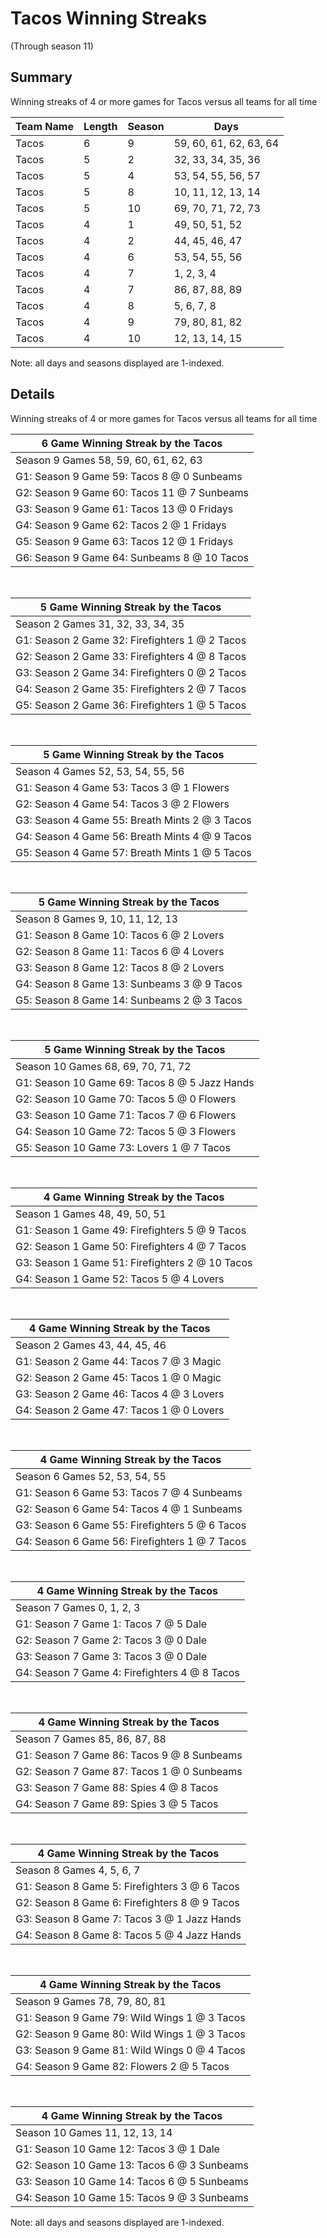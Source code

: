 # Tacos Winning Streaks
(Through season 11)
## Summary



Winning streaks of 4 or more games for Tacos versus all teams for all time



| Team Name | Length | Season | Days |
| ----- | ----- | ----- | ----- |
| Tacos                          | 6          | 9          | 59, 60, 61, 62, 63, 64 |
| Tacos                          | 5          | 2          | 32, 33, 34, 35, 36 |
| Tacos                          | 5          | 4          | 53, 54, 55, 56, 57 |
| Tacos                          | 5          | 8          | 10, 11, 12, 13, 14 |
| Tacos                          | 5          | 10         | 69, 70, 71, 72, 73 |
| Tacos                          | 4          | 1          | 49, 50, 51, 52 |
| Tacos                          | 4          | 2          | 44, 45, 46, 47 |
| Tacos                          | 4          | 6          | 53, 54, 55, 56 |
| Tacos                          | 4          | 7          | 1, 2, 3, 4 |
| Tacos                          | 4          | 7          | 86, 87, 88, 89 |
| Tacos                          | 4          | 8          | 5, 6, 7, 8 |
| Tacos                          | 4          | 9          | 79, 80, 81, 82 |
| Tacos                          | 4          | 10         | 12, 13, 14, 15 |




Note: all days and seasons displayed are 1-indexed.

## Details


Winning streaks of 4 or more games for Tacos versus all teams for all time

| 6 Game Winning Streak by the Tacos |
| ----- |
| Season 9 Games 58, 59, 60, 61, 62, 63 |
| G1: Season 9 Game 59: Tacos 8  @  0 Sunbeams |
| G2: Season 9 Game 60: Tacos 11 @  7 Sunbeams |
| G3: Season 9 Game 61: Tacos 13 @  0 Fridays |
| G4: Season 9 Game 62: Tacos 2  @  1 Fridays |
| G5: Season 9 Game 63: Tacos 12 @  1 Fridays |
| G6: Season 9 Game 64: Sunbeams 8  @ 10 Tacos |

<br />

| 5 Game Winning Streak by the Tacos |
| ----- |
| Season 2 Games 31, 32, 33, 34, 35 |
| G1: Season 2 Game 32: Firefighters 1  @  2 Tacos |
| G2: Season 2 Game 33: Firefighters 4  @  8 Tacos |
| G3: Season 2 Game 34: Firefighters 0  @  2 Tacos |
| G4: Season 2 Game 35: Firefighters 2  @  7 Tacos |
| G5: Season 2 Game 36: Firefighters 1  @  5 Tacos |

<br />

| 5 Game Winning Streak by the Tacos |
| ----- |
| Season 4 Games 52, 53, 54, 55, 56 |
| G1: Season 4 Game 53: Tacos 3  @  1 Flowers |
| G2: Season 4 Game 54: Tacos 3  @  2 Flowers |
| G3: Season 4 Game 55: Breath Mints 2  @  3 Tacos |
| G4: Season 4 Game 56: Breath Mints 4  @  9 Tacos |
| G5: Season 4 Game 57: Breath Mints 1  @  5 Tacos |

<br />

| 5 Game Winning Streak by the Tacos |
| ----- |
| Season 8 Games 9, 10, 11, 12, 13 |
| G1: Season 8 Game 10: Tacos 6  @  2 Lovers |
| G2: Season 8 Game 11: Tacos 6  @  4 Lovers |
| G3: Season 8 Game 12: Tacos 8  @  2 Lovers |
| G4: Season 8 Game 13: Sunbeams 3  @  9 Tacos |
| G5: Season 8 Game 14: Sunbeams 2  @  3 Tacos |

<br />

| 5 Game Winning Streak by the Tacos |
| ----- |
| Season 10 Games 68, 69, 70, 71, 72 |
| G1: Season 10 Game 69: Tacos 8  @  5 Jazz Hands |
| G2: Season 10 Game 70: Tacos 5  @  0 Flowers |
| G3: Season 10 Game 71: Tacos 7  @  6 Flowers |
| G4: Season 10 Game 72: Tacos 5  @  3 Flowers |
| G5: Season 10 Game 73: Lovers 1  @  7 Tacos |

<br />

| 4 Game Winning Streak by the Tacos |
| ----- |
| Season 1 Games 48, 49, 50, 51 |
| G1: Season 1 Game 49: Firefighters 5  @  9 Tacos |
| G2: Season 1 Game 50: Firefighters 4  @  7 Tacos |
| G3: Season 1 Game 51: Firefighters 2  @ 10 Tacos |
| G4: Season 1 Game 52: Tacos 5  @  4 Lovers |

<br />

| 4 Game Winning Streak by the Tacos |
| ----- |
| Season 2 Games 43, 44, 45, 46 |
| G1: Season 2 Game 44: Tacos 7  @  3 Magic |
| G2: Season 2 Game 45: Tacos 1  @  0 Magic |
| G3: Season 2 Game 46: Tacos 4  @  3 Lovers |
| G4: Season 2 Game 47: Tacos 1  @  0 Lovers |

<br />

| 4 Game Winning Streak by the Tacos |
| ----- |
| Season 6 Games 52, 53, 54, 55 |
| G1: Season 6 Game 53: Tacos 7  @  4 Sunbeams |
| G2: Season 6 Game 54: Tacos 4  @  1 Sunbeams |
| G3: Season 6 Game 55: Firefighters 5  @  6 Tacos |
| G4: Season 6 Game 56: Firefighters 1  @  7 Tacos |

<br />

| 4 Game Winning Streak by the Tacos |
| ----- |
| Season 7 Games 0, 1, 2, 3 |
| G1: Season 7 Game 1: Tacos 7  @  5 Dale |
| G2: Season 7 Game 2: Tacos 3  @  0 Dale |
| G3: Season 7 Game 3: Tacos 3  @  0 Dale |
| G4: Season 7 Game 4: Firefighters 4  @  8 Tacos |

<br />

| 4 Game Winning Streak by the Tacos |
| ----- |
| Season 7 Games 85, 86, 87, 88 |
| G1: Season 7 Game 86: Tacos 9  @  8 Sunbeams |
| G2: Season 7 Game 87: Tacos 1  @  0 Sunbeams |
| G3: Season 7 Game 88: Spies 4  @  8 Tacos |
| G4: Season 7 Game 89: Spies 3  @  5 Tacos |

<br />

| 4 Game Winning Streak by the Tacos |
| ----- |
| Season 8 Games 4, 5, 6, 7 |
| G1: Season 8 Game 5: Firefighters 3  @  6 Tacos |
| G2: Season 8 Game 6: Firefighters 8  @  9 Tacos |
| G3: Season 8 Game 7: Tacos 3  @  1 Jazz Hands |
| G4: Season 8 Game 8: Tacos 5  @  4 Jazz Hands |

<br />

| 4 Game Winning Streak by the Tacos |
| ----- |
| Season 9 Games 78, 79, 80, 81 |
| G1: Season 9 Game 79: Wild Wings 1  @  3 Tacos |
| G2: Season 9 Game 80: Wild Wings 1  @  3 Tacos |
| G3: Season 9 Game 81: Wild Wings 0  @  4 Tacos |
| G4: Season 9 Game 82: Flowers 2  @  5 Tacos |

<br />

| 4 Game Winning Streak by the Tacos |
| ----- |
| Season 10 Games 11, 12, 13, 14 |
| G1: Season 10 Game 12: Tacos 3  @  1 Dale |
| G2: Season 10 Game 13: Tacos 6  @  3 Sunbeams |
| G3: Season 10 Game 14: Tacos 6  @  5 Sunbeams |
| G4: Season 10 Game 15: Tacos 9  @  3 Sunbeams |



Note: all days and seasons displayed are 1-indexed.

